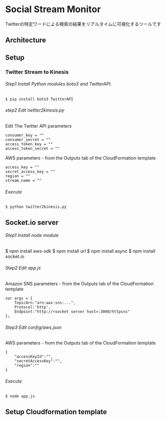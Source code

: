 # Social Stream Monitor
Twitterの特定ワードによる検索の結果をリアルタイムに可視化するツールです

## Architecture



## Setup
### Twitter Stream to Kinesis
###### Step1 Install Python modules boto3 and TwitterAPI.

    $ pip install boto3 TwitterAPI

###### step2 Edit twitter2kinesis.py

Edit The Twitter API parameters

    consumer_key = ""
    consumer_secret = ""
    access_token_key = ""
    access_token_secret = ""
    
AWS parameters - from the Outputs tab of the CloudFormation template

    access_key = ""
    secret_access_key = ""
    region = ""
    stream_name = ""
    
###### Execute

    $ python twitter2kinesis.py
    
## Socket.io server
###### Step1 Install node module

   $ npm install aws-sdk
   $ npm install url
   $ npm install async
   $ npm install socket.io
   
###### Step2 Edit app.js

Amazon SNS parameters - from the Outputs tab of the CloudFormation template

    var args = {
        TopicArn:"arn:aws:sns:...",
        Protocol:'http',
        Endpoint:"http://<socket server host>:3000/httpsns"
    };


###### Step3 Edit config/aws.json

AWS parameters - from the Outputs tab of the CloudFormation template

    {
        "accessKeyId":"",
        "secretAccessKey":"",
        "region":""
    }

###### Execute
    $ node app.js

## Setup Cloudformation template
